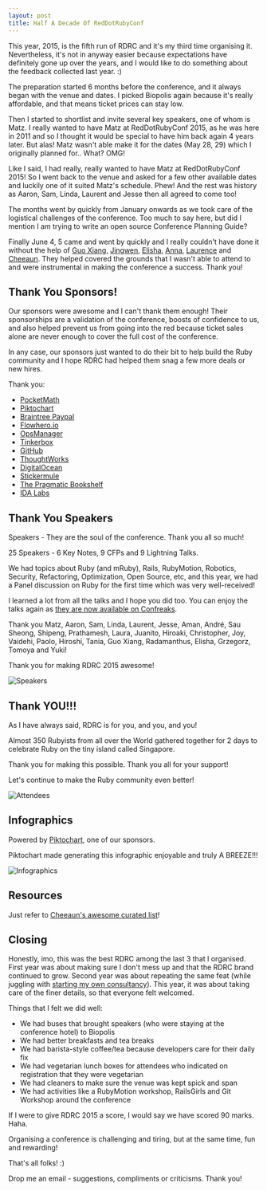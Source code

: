 ```yaml
---
layout: post
title: Half A Decade Of RedDotRubyConf
---
```


This year, 2015, is the fifth run of RDRC and it's my third time organising it.
Nevertheless, it's not in anyway easier
because expectations have definitely gone up over the years,
and I would like to do something about the feedback collected last year. :)

The preparation started 6 months before the conference, and it always began with the venue and dates.
I picked Biopolis again because it's really affordable, and that means ticket prices can stay low.

Then I started to shortlist and invite several key speakers, one of whom is Matz.
I really wanted to have Matz at RedDotRubyConf 2015,
as he was here in 2011 and so I thought it would be special to have him back again 4 years later.
But alas! Matz wasn't able  make it for the dates (May 28, 29) which I originally planned for.. What? OMG!

Like I said, I had really, really wanted to have Matz at RedDotRubyConf 2015!
So I went back to the venue and asked for a few other available dates
and luckily one of it suited Matz's schedule. Phew!
And the rest was history as Aaron, Sam, Linda, Laurent and Jesse then all agreed to come too!

The months went by quickly from January onwards as we took care of the logistical challenges of the conference.
Too much to say here, but did I mention I am trying to write an open source Conference Planning Guide?

Finally June 4, 5 came and went by quickly and I really couldn't have done it without the help of
[Guo Xiang](https://twitter.com/tgx_world),
[Jingwen](https://twitter.com/jin_),
[Elisha](https://twitter.com/elishatan),
[Anna](https://twitter.com/anna_fil),
[Laurence](https://twitter.com/laurenceputra) and
[Cheeaun](https://twitter.com/cheeaun).
They helped covered the grounds that I wasn't able to attend to and were instrumental in making the conference a success.
Thank you!

## Thank You Sponsors!

Our sponsors were awesome and I can't thank them enough!
Their sponsorships are a validation of the conference, boosts of confidence to us,
and also helped prevent us from going into the red because
ticket sales alone are never enough to cover the full cost of the conference.

In any case, our sponsors just wanted to do their bit to help build the Ruby community
and I hope RDRC had helped them snag a few more deals or new hires.

Thank you:

- [PocketMath](https://www.pocketmath.com/)
- [Piktochart](http://piktochart.com/)
- [Braintree Paypal](https://www.paypal.com)
- [Flowhero.io](http://flowhero.io/)
- [OpsManager](http://www.opsmanager.com/)
- [Tinkerbox](https://www.tinkerbox.com.sg/)
- [GitHub](https://github.com/)
- [ThoughtWorks](http://www.thoughtworks.com/)
- [DigitalOcean](https://www.digitalocean.com/)
- [Stickermule](https://www.stickermule.com/)
- [The Pragmatic Bookshelf](https://pragprog.com/)
- [IDA Labs](http://www.ida.gov.sg/)

## Thank You Speakers

Speakers - They are the soul of the conference. Thank you all so much!

25 Speakers - 6 Key Notes, 9 CFPs and 9 Lightning Talks.

We had topics about Ruby (and mRuby), Rails, RubyMotion, Robotics,
Security, Refactoring, Optimization, Open Source, etc,
and this year, we had a Panel discussion on Ruby for the first time
which was very well-received!

I learned a lot from all the talks and I hope you did too.
You can enjoy the talks again as
[they are now available on Confreaks](https://www.youtube.com/playlist?list=PLE7tQUdRKcyZdMYKatu_nics8Pkjxl3-F).

Thank you Matz, Aaron, Sam, Linda, Laurent, Jesse, Aman,
André, Sau Sheong, Shipeng, Prathamesh, Laura, Juanito, Hiroaki, Christopher, Joy, Vaidehi,
Paolo, Hiroshi, Tania, Guo Xiang, Radamanthus, Elisha, Grzegorz, Tomoya and Yuki!

Thank you for making RDRC 2015 awesome!

![Speakers](/assets/images/rdrc15-speakers.jpg)

## Thank YOU!!!

As I have always said, RDRC is for you, and you, and you!

Almost 350 Rubyists from all over the World gathered together for 2 days
to celebrate Ruby on the tiny island called Singapore.

Thank you for making this possible. Thank you all for your support!

Let's continue to make the Ruby community even better!

![Attendees](/assets/images/rdrc15-attendees.jpg)

## Infographics

Powered by [Piktochart](http://piktochart.com/), one of our sponsors.

Piktochart made generating this infographic enjoyable and truly A BREEZE!!!

![Infographics](/assets/images/rdrc15-infographics.jpg)

## Resources

Just refer to [Cheeaun's awesome curated list](https://gist.github.com/cheeaun/2b6a985d65093b4b1a3d)!

## Closing

Honestly, imo, this was the best RDRC among the last 3 that I organised.
First year was about making sure I don't mess up and that the RDRC brand continued to grow.
Second year was about repeating the same feat (while juggling with [starting my own consultancy](http://www.jollygoodcode.com/)).
This year, it was about taking care of the finer details, so that everyone felt welcomed.

Things that I felt we did well:

- We had buses that brought speakers (who were staying at the conference hotel) to Biopolis
- We had better breakfasts and tea breaks
- We had barista-style coffee/tea because developers care for their daily fix
- We had vegetarian lunch boxes for attendees who indicated on registration that they were vegetarian
- We had cleaners to make sure the venue was kept spick and span
- We had activities like a RubyMotion workshop, RailsGirls and Git Workshop around the conference

If I were to give RDRC 2015 a score, I would say we have scored 90 marks. Haha.

Organising a conference is challenging and tiring, but at the same time, fun and rewarding!

That's all folks! :)

Drop me an email - suggestions, compliments or criticisms. Thank you!
